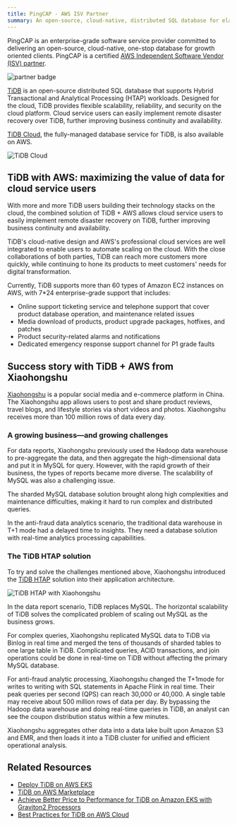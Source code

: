 ```yaml
---
title: PingCAP - AWS ISV Partner
summary: An open-source, cloud-native, distributed SQL database for elastic scale and real-time analytics
---
```


PingCAP is an enterprise-grade software service provider committed to delivering an open-source, cloud-native, one-stop database for growth oriented clients. PingCAP is a certified [AWS Independent Software Vendor (ISV) partner](https://aws.amazon.com/partners/isv/).

<div class="columns">
 <div class="column is-4 is-offset-4">
<img src="https://download.pingcap.com/images/partner/partner_aws.png" alt="partner badge" />
</div>
</div>

[TiDB](https://github.com/pingcap/tidb) is an open-source distributed SQL database that supports Hybrid Transactional and Analytical Processing (HTAP) workloads. Designed for the cloud, TiDB provides flexible scalability, reliability, and security on the cloud platform. Cloud service users can easily implement remote disaster recovery over TiDB, further improving business continuity and availability.

[TiDB Cloud](https://pingcap.com/products/tidbcloud), the fully-managed database service for TiDB, is also available on AWS.

![TiDB Cloud](https://download.pingcap.com/images/partner/tidbcloud_aws.png)

## TiDB with AWS: maximizing the value of data for cloud service users

With more and more TiDB users building their technology stacks on the cloud, the combined solution of TiDB + AWS allows cloud service users to easily implement remote disaster recovery on TiDB, further improving business continuity and availability.

TiDB's cloud-native design and AWS's professional cloud services are well integrated to enable users to automate scaling on the cloud. With the close collaborations of both parties, TiDB can reach more customers more quickly, while continuing to hone its products to meet customers' needs for digital transformation.

Currently, TiDB supports more than 60 types of Amazon EC2 instances on AWS, with 7*24 enterprise-grade support that includes:

* Online support ticketing service and telephone support that cover product database operation, and maintenance related issues
* Media download of products, product upgrade packages, hotfixes, and patches
* Product security-related alarms and notifications
* Dedicated emergency response support channel for P1 grade faults

## Success story with TiDB + AWS from Xiaohongshu

[Xiaohongshu](https://en.wikipedia.org/wiki/Xiaohongshu) is a popular social media and e-commerce platform in China. The Xiaohongshu app allows users to post and share product reviews, travel blogs, and lifestyle stories via short videos and photos. Xiaohongshu receives more than 100 million rows of data every day.

### A growing business—and growing challenges

For data reports, Xiaohongshu previously used the Hadoop data warehouse to pre-aggregate the data, and then aggregate the high-dimensional data and put it in MySQL for query. However, with the rapid growth of their business, the types of reports became more diverse. The scalability of MySQL was also a challenging issue.

The sharded MySQL database solution brought along high complexities and maintenance difficulties, making it hard to run complex and distributed queries.

In the anti-fraud data analytics scenario, the traditional data warehouse in T+1 mode had a delayed time to insights. They need a database solution with real-time analytics processing capabilities.

### The TiDB HTAP solution

To try and solve the challenges mentioned above, Xiaohongshu introduced the [TiDB HTAP](https://docs.pingcap.com/tidb/v3.0/key-features#minimize-etl-with-htap) solution into their application architecture.

![TiDB HTAP with Xiaohongshu](https://download.pingcap.com/images/partner/xiaohongshu_aws.png)

In the data report scenario, TiDB replaces MySQL. The horizontal scalability of TiDB solves the complicated problem of scaling out MySQL as the business grows.

For complex queries, Xiaohongshu replicated MySQL data to TiDB via Binlog in real time and merged the tens of thousands of sharded tables to one large table in TiDB. Complicated queries, ACID transactions, and join operations could be done in real-time on TiDB without affecting the primary MySQL database.

For anti-fraud analytic processing, Xiaohongshu changed the T+1mode for writes to writing with SQL statements in Apache Flink in real time. Their peak queries per second (QPS) can reach 30,000 or 40,000. A single table may receive about 500 million rows of data per day. By bypassing the Hadoop data warehouse and doing real-time queries in TiDB, an analyst can see the coupon distribution status within a few minutes.

Xiaohongshu aggregates other data into a data lake built upon Amazon S3 and EMR, and then loads it into a TiDB cluster for unified and efficient operational analysis.

## Related Resources

* [Deploy TiDB on AWS EKS](https://docs.pingcap.com/tidb-in-kubernetes/stable/deploy-on-aws-eks?_ga=2.202706578.2084552120.1634196065-205052314.1597370956)
* [TiDB on AWS Marketplace](https://awsmarketplace.amazonaws.cn/marketplace/pp/prodview-idxqhvltxosqc?qid=1634194259707&sr=0-1&ref_=srh_res_product_title)
* [Achieve Better Price to Performance for TiDB on Amazon EKS with Graviton2 Processors](https://aws.amazon.com/cn/blogs/startups/achieve-better-price-to-performance-for-tidb-graviton2-processors/)
* [Best Practices for TiDB on AWS Cloud](https://en.pingcap.com/blog/best-practices-for-tidb-on-aws-cloud)
